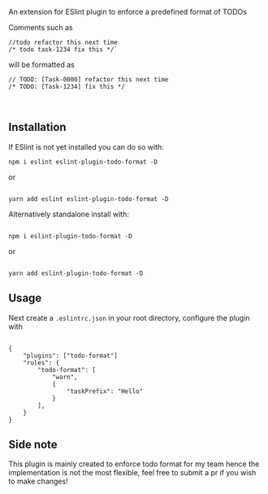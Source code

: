 An extension for ESlint plugin to enforce a predefined format of TODOs

Comments such as

```
//todo refactor this next time
/* todo task-1234 fix this */`
```

will be formatted as

```
// TODO: [Task-0000] refactor this next time
/* TODO: [Task-1234] fix this */
```

<br />

## Installation

If ESlint is not yet installed you can do so with:

```
npm i eslint eslint-plugin-todo-format -D
```

or

```

yarn add eslint eslint-plugin-todo-format -D

```

Alternatively standalone install with:

```

npm i eslint-plugin-todo-format -D

```

or

```

yarn add eslint-plugin-todo-format -D

```

## Usage

Next create a `.eslintrc.json` in your root directory, configure the plugin with

```

{
    "plugins": ["todo-format"]
    "rules": {
        "todo-format": [
            "warn",
            {
                "taskPrefix": "Hello"
            }
        ],
    }
}

```

## Side note

This plugin is mainly created to enforce todo format for my team hence the implementation is not the most flexible, feel free to submit a pr if you wish to make changes!
